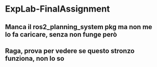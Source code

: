 # ExpLab-FinalAssignment
## Manca il ros2_planning_system pkg ma non me lo fa caricare, senza non funge però

## Raga, prova per vedere se questo stronzo funziona, non lo so
